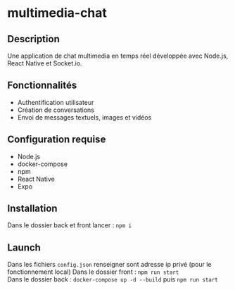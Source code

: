 # multimedia-chat

## Description
Une application de chat multimedia en temps réel développée avec Node.js, React Native et Socket.io.

## Fonctionnalités
- Authentification utilisateur
- Création de conversations
- Envoi de messages textuels, images et vidéos

## Configuration requise
- Node.js
- docker-compose
- npm
- React Native
- Expo

## Installation
Dans le dossier back et front lancer : `npm i`

## Launch
Dans les fichiers `config.json` renseigner sont adresse ip privé (pour le fonctionnement local)
Dans le dossier front : `npm run start` <br>
Dans le dossier back : `docker-compose up -d --build` puis `npm run start` <br>

